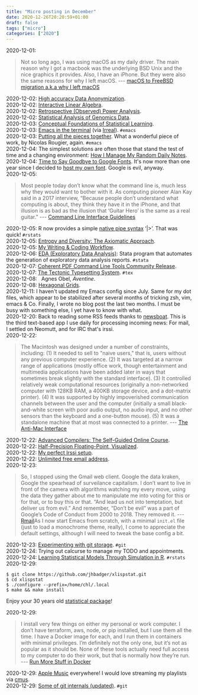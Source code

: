 ```yaml
---
title: "Micro posting in December"
date: 2020-12-26T20:20:59+01:00
draft: false
tags: ["micro"]
categories: ["2020"]
---
```


<a href="#" style="text-decoration: none;">2020-12-01</a>:

> Not so long ago, I was using macOS as my daily driver. The main reason why I got a macbook was the underlying BSD Unix and the nice graphics it provides. Also, I have an iPhone. But they were also the same reasons for why I left macOS. --- [macOS to FreeBSD migration a.k.a why I left macOS](https://antranigv.am/weblog_en/posts/macos_to_freebsd/)<br>

<a href="#" style="text-decoration: none;">2020-12-02</a>: [High accuracy Data Anonymization](https://amnesia.openaire.eu/).<br>
<a href="#" style="text-decoration: none;">2020-12-02</a>: [Interactive Linear Algebra](https://textbooks.math.gatech.edu/ila/index.html).<br>
<a href="#" style="text-decoration: none;">2020-12-02</a>: [Retrospective (Observed) Power Analysis](http://core.ecu.edu/psyc/wuenschk/StatHelp/Power-Retrospective.htm).<br>
<a href="#" style="text-decoration: none;">2020-12-02</a>: [Statistical Analysis of Genomics Data](https://online.stat.psu.edu/stat555/).<br>
<a href="#" style="text-decoration: none;">2020-12-03</a>: [Conceptual Foundations of Statistical Learning](http://bactra.org/weblog/1177.html).<br>
<a href="#" style="text-decoration: none;">2020-12-03</a>: [Emacs in the terminal](https://wandersoncferreira.github.io/blog/emacs-on-terminal/) (via [Irreal](https://irreal.org/blog/?p=9305)). `#emacs`<br>
<a href="#" style="text-decoration: none;">2020-12-03</a>: [Putting all the pieces together](https://www.reddit.com/r/emacs/comments/k1vl00/putting_all_the_pieces_together/). What a wonderful piece of work, by Nicolas Rougier, again. `#emacs`<br>
<a href="#" style="text-decoration: none;">2020-12-04</a>: The simplest solutions are often those that stand the test of time and a changing environment: [How I Manage My Random Daily Notes](https://hachibu.net/posts/2020/how-i-manage-my-random-daily-notes/).<br>
<a href="#" style="text-decoration: none;">2020-12-04</a>: [Time to Say Goodbye to Google Fonts](https://wicki.io/posts/2020-11-goodbye-google-fonts/). It's now more than one year since I decided to [host my own font](/post/site-redesign/). Google is evil, anyway.<br>
<a href="#" style="text-decoration: none;">2020-12-05</a>:

> Most people today don’t know what the command line is, much less why they would want to bother with it. As computing pioneer Alan Kay said in a 2017 interview, “Because people don’t understand what computing is about, they think they have it in the iPhone, and that illusion is as bad as the illusion that ‘Guitar Hero’ is the same as a real guitar.” --- [Command Line Interface Guidelines](https://clig.dev/)<br>

<a href="#" style="text-decoration: none;">2020-12-05</a>: R now provides a simple [native pipe syntax](https://developer.r-project.org/blosxom.cgi/R-devel/NEWS/2020/12/04#n2020-12-04) ‘|>’. That was quick! `#rstats`<br>
<a href="#" style="text-decoration: none;">2020-12-05</a>: [Entropy and Diversity: The Axiomatic Approach](https://arxiv.org/abs/2012.02113).<br>
<a href="#" style="text-decoration: none;">2020-12-05</a>: [My Writing & Coding Workflow](http://jacobzelko.com/workflow/).<br>
<a href="#" style="text-decoration: none;">2020-12-06</a>: [EDA (Exploratory Data Analysis)](https://github.com/wbuchanan/eda): Stata program that automates the generation of exploratory data analysis reports. `#stata`<br>
<a href="#" style="text-decoration: none;">2020-12-07</a>: [Coherent PDF Command Line Tools Community Release](https://community.coherentpdf.com/).<br>
<a href="#" style="text-decoration: none;">2020-12-07</a>: [The Tectonic Typesetting System](https://tectonic-typesetting.github.io/en-US/). `#tex`<br>
<a href="#" style="text-decoration: none;">2020-12-08</a>: <a href="https://music.apple.com/fr/album/aventine/681187053" type="application/rss+xml" class="iconfont icon-music" title="rss"></a> &nbsp; Agnes Obel, *Aventine*.<br>
<a href="#" style="text-decoration: none;">2020-12-08</a>: [Hexagonal Grids](https://www.redblobgames.com/grids/hexagons/).<br>
<a href="#" style="text-decoration: none;">2020-12-11</a>: I haven't updated my Emacs config since July. Same for my dot files, which appear to be stabilized after several months of tricking zsh, vim, emacs & Co. Finally, I wrote no blog post the last two months. I must be busy with something else, I yet have to know with what.<br>
<a href="#" style="text-decoration: none;">2020-12-20</a>: Back to reading some RSS feeds thanks to [newsboat](https://newsboat.org/). This is the third text-based app I use daily for processing incoming news: For mail, I settled on Neomutt, and for IRC that's irssi.<br>
<a href="#" style="text-decoration: none;">2020-12-22</a>:

> The Macintosh was designed under a number of constraints, including: (1) It needed to sell to "naive users," that is, users without any previous computer experience. (2) It was targeted at a narrow range of applications (mostly office work, though entertainment and multimedia applications have been added later in ways that sometimes break slightly with the standard interface). (3) It controlled relatively weak computational resources (originally a non-networked computer with 128KB RAM, a 400KB storage device, and a dot-matrix printer). (4) It was supported by highly impoverished communication channels between the user and the computer (initially a small black-and-white screen with poor audio output, no audio input, and no other sensors than the keyboard and a one-button mouse). (5) It was a standalone machine that at most was connected to a printer. --- [The Anti-Mac Interface](https://www.nngroup.com/articles/anti-mac-interface/)<br>

<a href="#" style="text-decoration: none;">2020-12-22</a>: [Advanced Compilers: The Self-Guided Online Course](https://www.cs.cornell.edu/courses/cs6120/2020fa/self-guided/).<br>
<a href="#" style="text-decoration: none;">2020-12-22</a>: [Half-Precision Floating-Point, Visualized](https://observablehq.com/@rreusser/half-precision-floating-point-visualized).<br>
<a href="#" style="text-decoration: none;">2020-12-22</a>: [My perfect Irssi setup](http://www.antonfagerberg.com/blog/my-perfect-irssi-setup/).<br>
<a href="#" style="text-decoration: none;">2020-12-22</a>: [Unlimited free email address](https://33mail.com/).<br>
<a href="#" style="text-decoration: none;">2020-12-23</a>:

> So, I stopped using the Gmail web client. Google the data kraken, Google the spearhead of surveilance capitalism. I don’t want to live in front of the camera with algorithms watching my every move, using the data they gather about me to manipulate me into voting for this or for that, or to buy this or that. “And lead us not into temptation, but deliver us from evil.” And remember, “Don’t be evil” was a part of Google’s Code of Conduct from 2000 to 2018. They removed it. --- [Rmail](https://alexschroeder.ch/wiki/2020-12-17_Rmail)As I now start Emacs from scratch, with a minimal `init.el` file (just to load a monochrome theme, really), I come to appreciate the default settings, although I will need to tweak the base config a bit.<br>

<a href="#" style="text-decoration: none;">2020-12-23</a>: [Experimenting with git storage](https://nedbatchelder.com//blog/202012/experimenting_with_git_storage.html). `#git`<br>
<a href="#" style="text-decoration: none;">2020-12-24</a>: Trying out calcurse to manage my TODO and appointments.<br>
<a href="#" style="text-decoration: none;">2020-12-24</a>: [Learning Statistical Models Through Simulation in R](https://psyteachr.github.io/ug3-stats/). `#rstats`<br>
<a href="#" style="text-decoration: none;">2020-12-29</a>:

    $ git clone https://github.com/jhbadger/xlispstat.git
    $ cd xlispstat
    $ ./configure --prefix=/home/chl/.local
    $ make && make install

Enjoy your 30 years old [statistical package](/post/diving-into-lisp-for-statistical-computing/)!<br>

<a href="#" style="text-decoration: none;">2020-12-29</a>:

> I install very few things on either my personal or work computer. I don’t have terraform, aws, node, or pip installed, but I use them all the time. I have a Docker image for each, and I run them in containers with minimal privileges. I’m definitely not the only one, but it’s not as popular as it should be. None of these tools actually need full access to my computer to do their work, but that is normally how they’re run. --- [Run More Stuff in Docker](https://jonathan.bergknoff.com/journal/run-more-stuff-in-docker/)<br>

<a href="#" style="text-decoration: none;">2020-12-29</a>: [Apple Music](https://beta.music.apple.com/) everywhere! I would love streaming my playlists via [cmus](https://cmus.github.io/).<br>
<a href="#" style="text-decoration: none;">2020-12-29</a>: [Some of git internals (updated)](https://yurichev.com/news/20201220_git/). `#git`<br>
